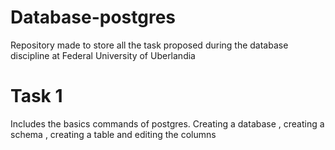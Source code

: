 # Database-postgres

Repository made to store all the task proposed during the database discipline at Federal University of Uberlandia

# Task 1

Includes the basics commands of postgres. Creating a database , creating a schema , creating a table and editing the columns
